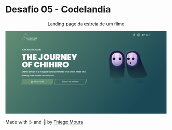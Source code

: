 <p align="center">
<h1>Desafio 05 - Codelandia</h1>
  <p align="center">
    Landing page da estreia de um filme
  </p>
</p>

![Screenshot](./GITHUB/img/screenshot.png "Screenshot")

Made with ☕ and 🤯 by [Thiego Moura](https://thiegomoura.github.io/me/)
